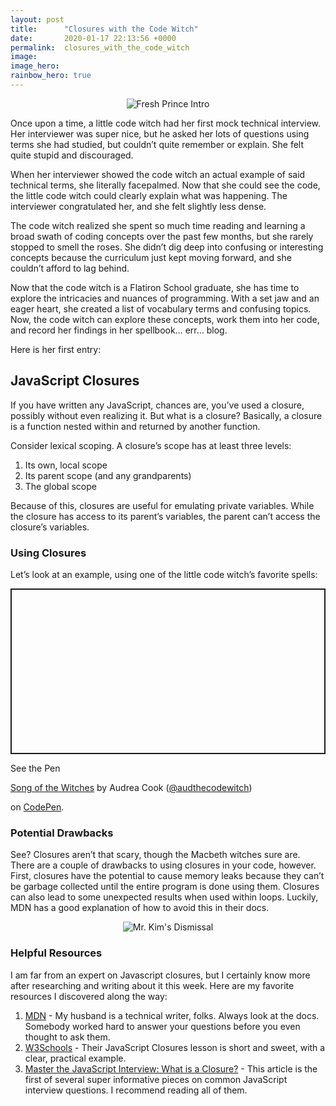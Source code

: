 ```yaml
---
layout: post
title:      "Closures with the Code Witch"
date:       2020-01-17 22:13:56 +0000
permalink:  closures_with_the_code_witch
image:
image_hero:
rainbow_hero: true
---
```



<center>
<img src='https://media.giphy.com/media/OPw0yKa8kVfsJdsXKH/giphy.gif' alt="Fresh Prince Intro"/>
</center>

Once upon a time, a little code witch had her first mock technical interview. Her interviewer was super nice, but he asked her lots of questions using terms she had studied, but couldn’t quite remember or explain. She felt quite stupid and discouraged.

When her interviewer showed the code witch an actual example of said technical terms, she literally facepalmed. Now that she could see the code, the little code witch could clearly explain what was happening. The interviewer congratulated her, and she felt slightly less dense.

The code witch realized she spent so much time reading and learning a broad swath of coding concepts over the past few months, but she rarely stopped to smell the roses. She didn’t dig deep into confusing or interesting concepts because the curriculum just kept moving forward, and she couldn’t afford to lag behind.

Now that the code witch is a Flatiron School graduate, she has time to explore the intricacies and nuances of programming. With a set jaw and an eager heart, she created a list of vocabulary terms and confusing topics. Now, the code witch can explore these concepts, work them into her code, and record her findings in her spellbook… err… blog.

Here is her first entry:

## JavaScript Closures

If you have written any JavaScript, chances are, you’ve used a closure, possibly without even realizing it. But what is a closure? Basically, a closure is a function nested within and returned by another function. 

Consider lexical scoping. A closure’s scope has at least three levels: 
1. Its own, local scope
2. Its parent scope (and any grandparents)
3. The global scope

Because of this, closures are useful for emulating private variables. While the closure has access to its parent’s variables, the parent can’t access the closure’s variables.


### Using Closures

Let’s look at an example, using one of the little code witch’s favorite spells:

<p class="codepen" data-height="265" data-theme-id="dark" data-default-tab="js,result" data-user="audthecodewitch" data-slug-hash="LYEgjYb" style="height: 265px; box-sizing: border-box; display: flex; align-items: center; justify-content: center; border: 2px solid; margin: 1em 0; padding: 1em;" data-pen-title="Song of the Witches">

  <span>See the Pen <a href="https://codepen.io/audthecodewitch/pen/LYEgjYb">

  Song of the Witches</a> by Audrea Cook (<a href="https://codepen.io/audthecodewitch">@audthecodewitch</a>)

  on <a href="https://codepen.io">CodePen</a>.</span>

</p>

<script async src="https://static.codepen.io/assets/embed/ei.js"></script>


### Potential Drawbacks

See? Closures aren’t that scary, though the Macbeth witches sure are. There are a couple of drawbacks to using closures in your code, however. First, closures have the potential to cause memory leaks because they can’t be garbage collected until the entire program is done using them. Closures can also lead to some unexpected results when used within loops. Luckily, MDN has a good explanation of how to avoid this in their docs.


<center>
<img src='https://media.giphy.com/media/TITNEEVy0Q8aXmAAdF/giphy.gif' alt="Mr. Kim's Dismissal"/>
</center>


### Helpful Resources

I am far from an expert on Javascript closures, but I certainly know more after researching and writing about it this week. Here are my favorite resources I discovered along the way:


1. [MDN](https://developer.mozilla.org/en-US/docs/Web/JavaScript/Closures) - My husband is a technical writer, folks. Always look at the docs. Somebody worked hard to answer your questions before you even thought to ask them.
2. [W3Schools](https://www.w3schools.com/js/js_function_closures.asp) - Their JavaScript Closures lesson is short and sweet, with a clear, practical example.
3. [Master the JavaScript Interview: What is a Closure?](https://medium.com/javascript-scene/master-the-javascript-interview-what-is-a-closure-b2f0d2152b36) - This article is the first of several super informative pieces on common JavaScript interview questions. I recommend reading all of them.

